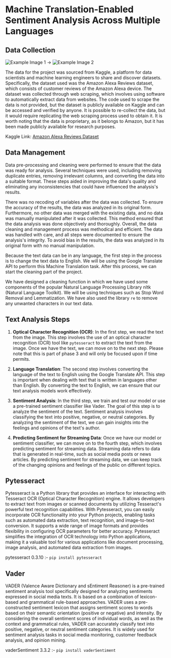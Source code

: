 # Machine Translation-Enabled Sentiment Analysis Across Multiple Languages

## Data Collection

![Example Image 1](https://github.com/sushantmenon1/Machine-Translation-Enabled-Sentiment-Analysis-Across-Multiple-Languages/assets/74258021/7eb76474-78b8-409b-8613-eaff8a861165) &rarr; ![Example Image 2](https://github.com/sushantmenon1/Machine-Translation-Enabled-Sentiment-Analysis-Across-Multiple-Languages/assets/74258021/733a53b8-ebb0-4c37-b20e-6852fbf34fb8)


The data for the project was sourced from Kaggle, a platform for data scientists and machine learning engineers to share and discover datasets. Specifically, the dataset used was the Amazon Alexa Reviews dataset, which consists of customer reviews of the Amazon Alexa device. The dataset was collected through web scraping, which involves using software to automatically extract data from websites. The code used to scrape the data is not provided, but the dataset is publicly available on Kaggle and can be accessed and verified by anyone. It is possible to re-collect the data, but it would require replicating the web scraping process used to obtain it. It is worth noting that the data is proprietary, as it belongs to Amazon, but it has been made publicly available for research purposes.

Kaggle Link: [Amazon Alexa Reviews Dataset](https://www.kaggle.com/datasets/sid321axn/amazon-alexa-reviews)

## Data Management
Data pre-processing and cleaning were performed to ensure that the data was ready for analysis. Several techniques were used, including removing duplicate entries, removing irrelevant columns, and converting the data into a suitable format. These steps aided in improving the data's quality and eliminating any inconsistencies that could have influenced the analysis's results.

There was no recoding of variables after the data was collected. To ensure the accuracy of the results, the data was analyzed in its original form. Furthermore, no other data was merged with the existing data, and no data was manually manipulated after it was collected. This method ensured that the data analysis was done objectively and thoroughly. Overall, the data cleaning and management process was methodical and efficient. The data was handled with care, and all steps were documented to ensure the analysis's integrity. To avoid bias in the results, the data was analyzed in its original form with no manual manipulation.

Because the text data can be in any language, the first step in the process is to change the text data to English. We will be using the Google Translate API to perform this Machine Translation task. After this process, we can start the cleaning part of the project.

We have designed a cleaning function in which we have used some components of the popular Natural Language Processing Library nltk (Natural Language Toolkit). We will be using techniques such as Stop Word Removal and Lemmatization. We have also used the library `re` to remove any unwanted characters in our text data.

## Text Analysis Steps

1. **Optical Character Recognition (OCR)**: In the first step, we read the text from the image. This step involves the use of an optical character recognition (OCR) tool like `pytesseract` to extract the text from the image. Once we have the text, we can move on to the next step. Please note that this is part of phase 3 and will only be focused upon if time permits.

2. **Language Translation**: The second step involves converting the language of the text to English using the Google Translate API. This step is important when dealing with text that is written in languages other than English. By converting the text to English, we can ensure that our text analysis models work effectively.

3. **Sentiment Analysis**: In the third step, we train and test our model or use a pre-trained sentiment classifier like Vader. The goal of this step is to analyze the sentiment of the text. Sentiment analysis involves classifying the text into positive, negative, or neutral categories. By analyzing the sentiment of the text, we can gain insights into the feelings and opinions of the text's author.

4. **Predicting Sentiment for Streaming Data**: Once we have our model or sentiment classifier, we can move on to the fourth step, which involves predicting sentiment for streaming data. Streaming data refers to data that is generated in real-time, such as social media posts or news articles. By predicting sentiment for streaming data, we can keep track of the changing opinions and feelings of the public on different topics.

## Pytesseract
Pytesseract is a Python library that provides an interface for interacting with Tesseract OCR (Optical Character Recognition) engine. It allows developers to extract text from images or scanned documents by utilizing Tesseract's powerful text recognition capabilities. With Pytesseract, you can easily incorporate OCR functionality into your Python projects, enabling tasks such as automated data extraction, text recognition, and image-to-text conversion. It supports a wide range of image formats and provides flexibility in configuring OCR parameters for better accuracy. Pytesseract simplifies the integration of OCR technology into Python applications, making it a valuable tool for various applications like document processing, image analysis, and automated data extraction from images.

pytesseract 0.3.10 :- `pip install pytesseract`

## Vader
VADER (Valence Aware Dictionary and sEntiment Reasoner) is a pre-trained sentiment analysis tool specifically designed for analyzing sentiments expressed in social media texts. It is based on a combination of lexicon-based and grammatical rule-based approaches. VADER uses a pre-constructed sentiment lexicon that assigns sentiment scores to words based on their semantic orientation (positive or negative) and intensity. By considering the overall sentiment scores of individual words, as well as the context and grammatical rules, VADER can accurately classify text into positive, negative, or neutral sentiment categories. It is widely used for sentiment analysis tasks in social media monitoring, customer feedback analysis, and opinion mining.

vaderSentiment 3.3.2 :- `pip install vaderSentiment`
